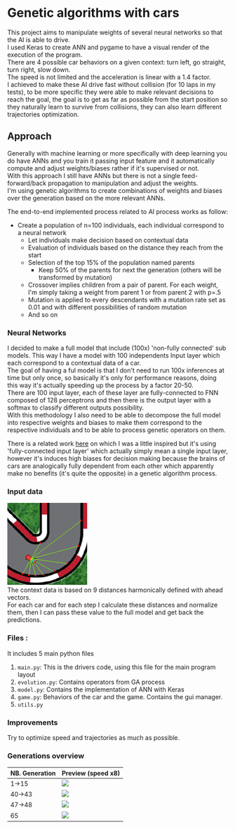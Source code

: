# Genetic algorithms with cars
This project aims to manipulate weights of several neural networks so that the AI is able to drive.  
I used Keras to create ANN and pygame to have a visual render of the execution of the program.   
There are 4 possible car behaviors on a given context: turn left, go straight, turn right, slow down.  
The speed is not limited and the acceleration is linear with a 1.4 factor.  
I achieved to make these AI drive fast without collision (for 10 laps in my tests), to be more specific they were able to make relevant decisions to reach the goal, the goal is to get as far as possible from the start position so they naturally learn to survive from collisions, they can also learn different trajectories optimization.  

## Approach
Generally with machine learning or more specifically with deep learning you do have ANNs and you train it passing input feature and it automatically compute and adjust weights/biases rather if it's supervised or not.  
With this approach I still have ANNs but there is not a single feed-forward/back propagation to manipulation and adjust the weights.  
I'm using genetic algorithms to create combinations of weights and biases over the generation based on the more relevant ANNs.  

The end-to-end implemented process related to AI process works as follow:
- Create a population of n=100 individuals, each individual correspond to a neural network
  - Let individuals make decision based on contextual data
  - Evaluation of individuals based on the distance they reach from the start
  - Selection of the top 15% of the population named parents
     - Keep 50% of the parents for next the generation (others will be transformed by mutation)
  - Crossover implies children from a pair of parent. For each weight, I'm simply taking a weight from parent 1 or from parent 2 with p=.5
  - Mutation is applied to every descendants with a mutation rate set as 0.01 and with different possibilities of random mutation
  - And so on

### Neural Networks
I decided to make a full model that include (100x) 'non-fully connected' sub models. This way I have a model with 100 independents Input layer which each correspond to a contextual data of a car.  
The goal of having a ful model is that I don't need to run 100x inferences at time but only once, so basically it's only for performance reasons, doing this way it's actually speeding up the process by a factor 20-50.  
There are 100 input layer, each of these layer are fully-connected to FNN composed of 128 perceptrons and then there is the output layer with a softmax to classify different outputs possibility.  
With this methodology I also need to be able to decompose the full model into respective weights and biases to make them correspond to the respective individuals and to be able to process genetic operators on them. 

There is a related work [here](https://github.com/swordey/Genetic2DCarGame) on which I was a little inspired but it's using 'fully-connected input layer' which actually simply mean a single input layer, however it's induces high biases for decision making because the brains of cars are analogically fully dependent from each other which apparently make no benefits (it's quite the opposite) in a genetic algorithm process.


### Input data
![Data context](data/sample.png "context data")  
The context data is based on 9 distances harmonically defined with ahead vectors.  
For each car and for each step I calculate these distances and normalize them, then I can pass these value to the full model and get back the predictions.  

### Files :
It includes 5 main python files
1. `main.py`: This is the drivers code, using this file for the main program layout
2. `evolution.py`: Contains operators from GA process
3. `model.py`: Contains the implementation of ANN with Keras
4. `game.py`: Behaviors of the car and the game. Contains the gui manager.
5. `utils.py`


### Improvements
Try to optimize speed and trajectories as much as possible.

### Generations overview

| NB. Generation | Preview (speed x8)                                                                                                           |
|----------------|------------------------------------------------------------------------------------------------------------------------------|
| 1→15           | <img src="https://user-images.githubusercontent.com/74459226/177371768-70bf03b9-9581-47e9-b63f-efdb55eb0d5d.gif" width=200/> |
| 40→43          | <img src="https://user-images.githubusercontent.com/74459226/177371691-1bce17d5-21aa-43ea-a7b2-8984a8cd2fea.gif" width=200/> |
| 47→48          | <img src="https://user-images.githubusercontent.com/74459226/177371604-1d761bc5-ea9b-4ef5-a8c4-c4e509b8e221.gif" width=200/> |
| 65             | <img src="https://user-images.githubusercontent.com/74459226/177371465-dcb5a048-01ea-493e-8b8b-5ffc6d6ac494.gif" width=200/> |
